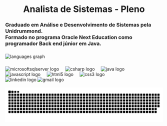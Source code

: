 <h1 align="center">Analista de Sistemas - Pleno</h1>

###

<h3 align="left">Graduado em Análise e Desenvolvimento de Sistemas pela Unidrummond. <br>Formado no programa Oracle Next Education como programador Back end júnior em Java.</h3>

###

<div align="left">
  <img src="https://github-readme-stats.vercel.app/api/top-langs?username=renatobat&locale=pt-br&hide_title=false&layout=compact&card_width=320&langs_count=5&theme=blueberry&hide_border=true" height="135" alt="languages graph"  />
</div>

###

<div align="left">
  <img src="https://cdn.jsdelivr.net/gh/devicons/devicon/icons/microsoftsqlserver/microsoftsqlserver-plain.svg" height="30" alt="microsoftsqlserver logo"  />
  <img width="12" />
  <img src="https://cdn.jsdelivr.net/gh/devicons/devicon/icons/csharp/csharp-original.svg" height="30" alt="csharp logo"  />
  <img width="12" />
  <img src="https://cdn.jsdelivr.net/gh/devicons/devicon/icons/java/java-original.svg" height="30" alt="java logo"  />
  <img width="12" />
  <img src="https://cdn.jsdelivr.net/gh/devicons/devicon/icons/javascript/javascript-original.svg" height="30" alt="javascript logo"  />
  <img width="12" />
  <img src="https://cdn.jsdelivr.net/gh/devicons/devicon/icons/html5/html5-original.svg" height="30" alt="html5 logo"  />
  <img width="12" />
  <img src="https://cdn.jsdelivr.net/gh/devicons/devicon/icons/css3/css3-original.svg" height="30" alt="css3 logo"  />
</div>

<div align="left">
  <img src="https://img.shields.io/static/v1?message=LinkedIn&logo=linkedin&label=&color=0077B5&logoColor=white&labelColor=&style=for-the-badge" height="35" alt="linkedin logo"  />
  <img src="https://img.shields.io/static/v1?message=Gmail&logo=gmail&label=&color=D14836&logoColor=white&labelColor=&style=for-the-badge" height="35" alt="gmail logo"  />
</div>

<br clear="both">

<img src="https://raw.githubusercontent.com/renatobat/renatobat/output/snake.svg" alt="Snake animation" />

###
